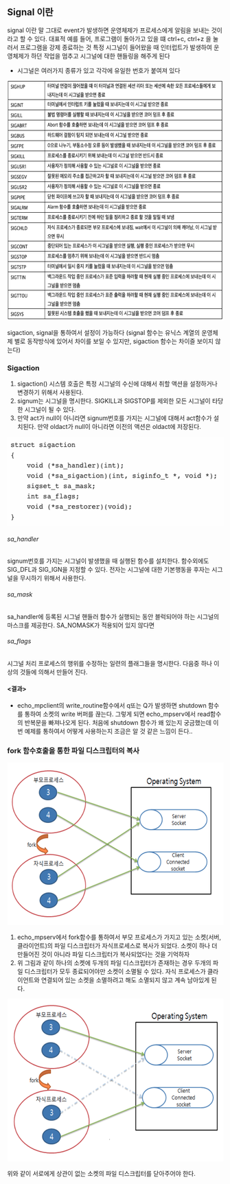 ## Signal 이란
signal 이란 말 그대로 event가 발생하면 운영체제가 프로세스에게 알림을 보내는 것이라고 할 수 있다.
대표적 예를 들어, 프로그램이 돌아가고 있을 떄 ctrl+c, ctrl+z 을 눌러서 프로그램을 강제 종료하는 것
특정 시그널이 들어왔을 때 인터럽트가 발생하여 운영체제가 하던 작업을 멈추고 시그널에 대한 핸들링을 해주게 된다

- 시그널은 여러가지 종류가 있고 각각에 유일한 번호가 붙여져 있다

<img src="signaltype.png" width="640px" height="560px" title="px(픽셀) 크기 설정" alt="signal Process"></img><br/>    

sigaction, signal을 통하여서 설정이 가능하다 (signal 함수는 유닉스 계열의 운영체제 별로 동작방식에 있어서 차이를 보일 수 있지만, sigaction 함수는 차이즐 보이지 않는다)


### Sigaction
1. sigaction() 시스템 호출은 특정 시그널의 수신에 대해서 취할 액션을 설정하거나 변경하기 위해서 사용된다.
2. signum는 시그널을 명시한다. SIGKILL과 SIGSTOP를 제외한 모든 시그널이 타당한 시그널이 될 수 있다.
3. 만약 act가 null이 아니라면 signum번호를 가지는 시그널에 대해서 act함수가 설치된다. 만약 oldact가 null이 아니라면 이전의 액션은 oldact에 저장된다.

<img src="sigaction.png" width="512px" height="207px" title="px(픽셀) 크기 설정" alt="sigaction"></img><br/>   

###### sa_handler
signum번호를 가지는 시그널이 발생했을 때 실행된 함수를 설치한다. 함수외에도 SIG_DFL과 SIG_IGN을 지정할 수 있다. 전자는 시그널에 대한 기본행동을 후자는 시그널을 무시하기 위해서 사용한다.

###### sa_mask
sa_handler에 등록된 시그널 핸들러 함수가 실행되는 동안 블럭되어야 하는 시그널의 마스크를 제공한다. SA_NOMASK가 적용되어 있지 않다면

###### sa_flags
시그널 처리 프로세스의 행위를 수정하는 일련의 플래그들을 명시한다. 다음중 하나 이상의 것들에 의해서 만들어 진다.


#### <결과>
- echo_mpclient의 write_routine함수에서 q또는 Q가 발생하면 shutdown 함수를 통하여 소켓의 write 버퍼를 끊는다. 그렇게 되면 echo_mpserv에서 read함수의 반복문을 빠져나오게 된다. 처음에 shutdown 함수가 왜 있는지 궁금했는데 이번 예제를 통하여서 어떻게 사용하는지 조금은 알 것 같은 느낌이 든다..



### fork 함수호출을 통한 파일 디스크립터의 복사

<img src="forkandfd.png" width="600px" height="380px" title="px(픽셀) 크기 설정" alt="forkandfd"></img><br/>   

1. echo_mpserv에서 fork함수를 통하여서 부모 프로세스가 가지고 있는 소켓(서버, 클라이언트)의 파일 디스크립터가 자식프로세스로 복사가 되었다. 소켓이 하나 더 만들어진 것이 아니라 파일 디스크립터가 복사되었다는 것을 기억하자
2. 위 그림과 같이 하나의 소켓에 두개의 파일 디스크립터가 존재하는 경우 두개의 파일 디스크립터가 모두 종료되어야만 소켓이 소멸될 수 있다. 자식 프로세스가 클라이언트와 연결되어 있는 소켓을 소멸하려고 해도 소멸되지 않고 계속 남아있게 된다.

<img src="forkandfd2.png" width="579px" height="380px" title="px(픽셀) 크기 설정" alt="forkandfd2"></img><br/> 

위와 같이 서로에게 상관이 없는 소켓의 파일 디스크립터를 닫아주어야 한다.